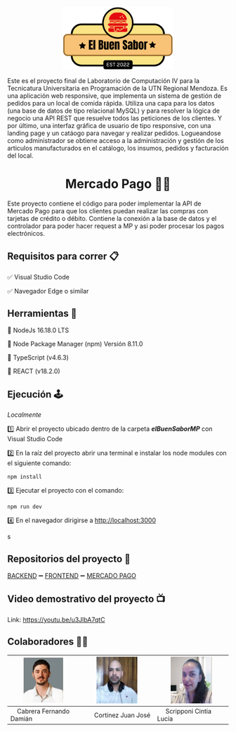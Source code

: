 <p align="center"><img width="50%" src="https://github.com/FernandoCabrera06/El_Buen_Sabor_Frontend/blob/develop/src/assets/images/logoREADME.png"></p>

Este es el proyecto final de Laboratorio de Computación IV para la Tecnicatura Universitaria en Programación de la UTN Regional Mendoza.
Es una aplicación web responsive, que implementa un sistema de gestión de pedidos para un local de comida rápida. Utiliza una capa para los
datos (una base de datos de tipo relacional MySQL) y para resolver la lógica de negocio una API REST que resuelve todos las peticiones de los
clientes. Y por último, una interfaz gráfica de usuario de tipo responsive, con una landing page y un catáogo para navegar y realizar pedidos.
Logueandose como administrador se obtiene acceso a la administración y gestión de los articulos manufacturados en el catálogo, los insumos,
pedidos y facturación del local.  


<h1 align="center">Mercado Pago 🛒💵</h1>

Este proyecto contiene el código para poder implementar la API de Mercado Pago para que los clientes puedan realizar
las compras con tarjetas de crédito o débito. Contiene la conexión a la base de datos y el controlador para poder hacer
request a MP y asi poder procesar los pagos electrónicos. 

## Requisitos para correr 📋

✅ Visual Studio Code 

✅ Navegador Edge o similar



## Herramientas 🔧

📌 NodeJs 16.18.0 LTS

📌 Node Package Manager (npm) Versión 8.11.0

📌 TypeScript (v4.6.3)

📌 REACT (v18.2.0)



## Ejecución 🕹️

_Localmente_

1️⃣ Abrir el proyecto ubicado dentro de la carpeta ***elBuenSaborMP*** con Visual Studio Code

2️⃣ En la raíz del proyecto abrir una terminal e instalar los node modules con el siguiente comando:
```
npm install
```
3️⃣ Ejecutar el proyecto con el comando:
```
npm run dev
```
4️⃣ En el navegador dirigirse a [http://localhost:3000](http://localhost:3000)

s

## Repositorios del proyecto 💾
[BACKEND](https://github.com/Cortinezjuan/El_Buen_Sabor) ➖ [FRONTEND](https://github.com/FernandoCabrera06/El_Buen_Sabor_Frontend) ➖ [MERCADO PAGO](https://github.com/Cortinezjuan/elBuenSaborMP)

## Video demostrativo del proyecto 📺️
Link: https://youtu.be/u3JlbA7qtC

## Colaboradores 🧑‍💻

| <a href="https://github.com/FernandoCabrera06" target="_blank"><img width="60%" src="https://github.com/FernandoCabrera06/El_Buen_Sabor_Frontend/blob/main/src/assets/images/Fernando%20Cabrera.png"></a> | <a href="https://github.com/Cortinezjuan" target="_blank"><img width="60%" src="https://github.com/FernandoCabrera06/El_Buen_Sabor_Frontend/blob/main/src/assets/images/Juan%20Cortinez.jpg"></a> | <a href="https://github.com/LuciaScripponi" target="_blank"><img width="60%" src="https://github.com/FernandoCabrera06/El_Buen_Sabor_Frontend/blob/main/src/assets/images/Cintia%20Lucia%20Scripponi.png"></a> |
|-----------------------------------------------------------------------------------------------------------------------------------------------------------------------------------------------------------|---------------------------------------------------------------------------------------------------------------------------------------------------------------------------------------------------|----------------------------------------------------------------------------------------------------------------------------------------------------------------------------------------------------------------|
|&nbsp;&nbsp;&nbsp;&nbsp;Cabrera Fernando Damián|&nbsp;&nbsp;&nbsp;&nbsp;&nbsp;&nbsp;&nbsp;Cortinez Juan José|&nbsp;&nbsp;&nbsp;&nbsp;&nbsp;Scripponi Cintia Lucía| 
